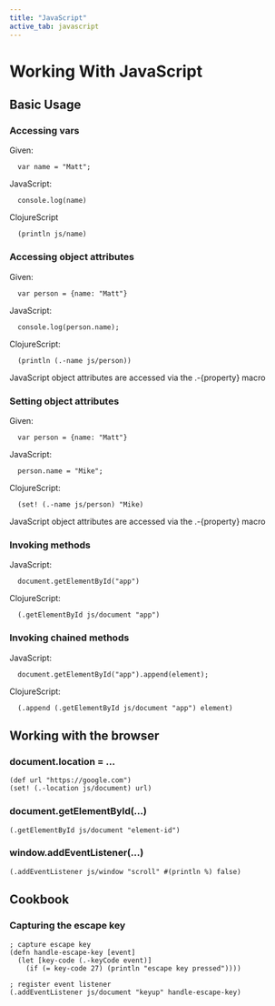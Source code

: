 ```yaml
---
title: "JavaScript"
active_tab: javascript
---
```

# Working With JavaScript

## Basic Usage

### Accessing vars

Given:

``` 
  var name = "Matt";
```

JavaScript:

``` 
  console.log(name)
```

ClojureScript

```
  (println js/name)
```

### Accessing object attributes

Given: 
 
```
  var person = {name: "Matt"}
```

JavaScript:

```
  console.log(person.name);
```

ClojureScript:

```
  (println (.-name js/person))
```

JavaScript object attributes are accessed via the .-{property} macro

### Setting object attributes

Given: 
 
```
  var person = {name: "Matt"}
```

JavaScript:

```
  person.name = "Mike";
```

ClojureScript:

```
  (set! (.-name js/person) "Mike)
```

JavaScript object attributes are accessed via the .-{property} macro

### Invoking methods

JavaScript:

```
  document.getElementById("app")
```

ClojureScript:

```
  (.getElementById js/document "app")
```

### Invoking chained methods

JavaScript:

```
  document.getElementById("app").append(element);
```
                    
ClojureScript:

```
  (.append (.getElementById js/document "app") element)
```

## Working with the browser

### document.location = ...

```
(def url "https://google.com")
(set! (.-location js/document) url)
```

### document.getElementById(...)

```
(.getElementById js/document "element-id")
```

### window.addEventListener(...)

```
(.addEventListener js/window "scroll" #(println %) false)
```

## Cookbook

### Capturing the escape key

```
; capture escape key
(defn handle-escape-key [event]
  (let [key-code (.-keyCode event)]
    (if (= key-code 27) (println "escape key pressed"))))
    
; register event listener    
(.addEventListener js/document "keyup" handle-escape-key)
```
